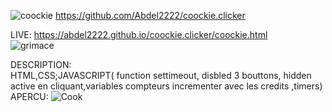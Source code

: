 ![coockie](https://user-images.githubusercontent.com/90182304/213148651-925f8893-108c-4021-bfd1-1c3ad5eb8be0.jpeg)
https://github.com/Abdel2222/coockie.clicker <br/>

LIVE: https://abdel2222.github.io/coockie.clicker/coockie.html<br/>
![grimace](https://user-images.githubusercontent.com/90182304/213150354-505d5dbc-fa11-422b-81a6-61aeb0e4ae8e.gif)



DESCRIPTION:<br/>
HTML,CSS;JAVASCRIPT( function settimeout, disbled 3 bouttons, hidden active en cliquant,variables compteurs incrementer avec les credits ,timers)<br/>
APERCU:
![Cook](https://user-images.githubusercontent.com/90182304/213151900-0fa4174a-da47-4034-8881-710de9fae710.png)






